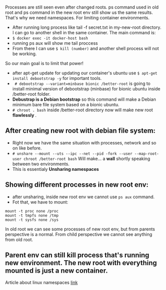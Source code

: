 Processes are still seen even after changed roots. ps command used in old root and ps command in the new root env still show us the same results. 
That's why we need namespaces. For limiting container environments.

- After running long process like tail -f secret.txt in my-new-root directory. I can go to another shell in the same container. The main command is:
- `$ docker exec -it docker-host bash`
- running ps aux will show me tail proccess
- From there I can use `$ kill (number)` and another shell process will not be working. 

So our main goal is to limit that power!
- after apt-get update for updating our container's ubuntu use `$ apt-get install debootstrap -y` for important tools. 
- ` # debootstrap --variant=minbase bionic /better-root` is going to install minimal version of debootstrap (minbase) for bionic ubuntu inside /better-root folder.
- <b>Debustrap is a Debian bootstrap</b> so this command will make a  Debian minimum bare file system based on a bionic ubuntu.
- `# chroot . bash` inside /better-root directory now will make new root <b> flawlessly </b>.

## After creating new root with debian file system:
- Right now we have the same situation with processes, network and so on like before. 
- `# unshare --mount --uts --ipc --net --pid -fork --user --map-root-user chroot /better-root bash` Will make... a <b>wall</b> shortly speaking between two environments.
- This is essentialy <b> Unsharing namespaces </b>

## Showing different processes in new root env:
- after unsharing, inside new root env we cannot use `ps aux` command.
- Fot that, we have to mount:

`mount -t proc none /proc` \
`mount -t tmpfs none /tmp` \
`mount -t sysfs none /sys` 

In old root we can see some processes of new root env, but from parents perspective is a normal. From child perspective we cannot see anything from old root.

Parent env can still kill process that's running new environment. The new root with everything mounted is just a new <b>container</b>.
-------------

Article about linux namespaces [link](https://medium.com/@teddyking/linux-namespaces-850489d3ccf)